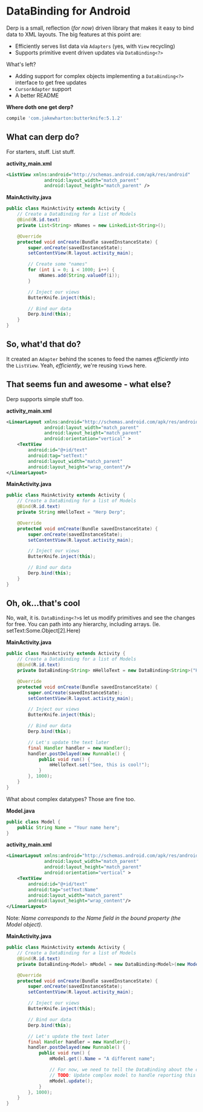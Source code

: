 DataBinding for Android
====
Derp is a small, reflection (*for now*) driven library that makes it easy to bind data to XML layouts. The big features at this point are:
* Efficiently serves list data via `Adapters` (yes, with `View` recycling)
* Supports primitive event driven updates via `DataBinding<?>`

What's left?
* Adding support for complex objects implementing a `DataBinding<?>` interface to get free updates
* `CursorAdapter` support
* A better README

**Where doth one get derp?**
```gradle
compile 'com.jakewharton:butterknife:5.1.2'
```

## What can derp do?
For starters, stuff. List stuff.

**activity_main.xml**
```xml
<ListView xmlns:android="http://schemas.android.com/apk/res/android"
              android:layout_width="match_parent"
              android:layout_height="match_parent" />
```

**MainActivity.java**
```java
public class MainActivity extends Activity {
    // Create a DataBinding for a list of Models
    @Bind(R.id.text)
    private List<String> mNames = new LinkedList<String>();

    @Override
    protected void onCreate(Bundle savedInstanceState) {
        super.onCreate(savedInstanceState);
        setContentView(R.layout.activity_main);

        // Create some "names"
        for (int i = 0; i < 1000; i++) {
            mNames.add(String.valueOf(i));
        }

        // Inject our views
        ButterKnife.inject(this);

        // Bind our data
        Derp.bind(this);
    }
}
```

## So, what'd that do?
It created an `Adapter` behind the scenes to feed the names *efficiently* into the `ListView`. Yeah, *efficiently*, we're reusing `View`s here.

## That seems fun and awesome - what else?
Derp supports simple stuff too.

**activity_main.xml**
```xml
<LinearLayout xmlns:android="http://schemas.android.com/apk/res/android"
              android:layout_width="match_parent"
              android:layout_height="match_parent"
              android:orientation="vertical" >
    <TextView
        android:id="@+id/text"
        android:tag="setText:"
        android:layout_width="match_parent"
        android:layout_height="wrap_content"/>
</LinearLayout>
```

**MainActivity.java**
```java
public class MainActivity extends Activity {
    // Create a DataBinding for a list of Models
    @Bind(R.id.text)
    private String mHelloText = "Herp Derp";

    @Override
    protected void onCreate(Bundle savedInstanceState) {
        super.onCreate(savedInstanceState);
        setContentView(R.layout.activity_main);

        // Inject our views
        ButterKnife.inject(this);

        // Bind our data
        Derp.bind(this);
    }
}
```

## Oh, ok...that's cool
No, wait, it is. `DataBinding<?>`s let us modify primitives and see the changes for free. You can path into any hierarchy, including arrays. (Ie. setText:Some.Object[2].Here)

**MainActivity.java**
```java
public class MainActivity extends Activity {
    // Create a DataBinding for a list of Models
    @Bind(R.id.text)
    private DataBinding<String> mHelloText = new DataBinding<String>("Herp Derp");

    @Override
    protected void onCreate(Bundle savedInstanceState) {
        super.onCreate(savedInstanceState);
        setContentView(R.layout.activity_main);

        // Inject our views
        ButterKnife.inject(this);

        // Bind our data
        Derp.bind(this);

        // Let's update the text later
        final Handler handler = new Handler();
        handler.postDelayed(new Runnable() {
            public void run() {
                mHelloText.set("See, this is cool!");
            }
        }, 1000);
    }
}
```

What about complex datatypes?
Those are fine too.

**Model.java**
```java
public class Model {
    public String Name = "Your name here";
}
```

**activity_main.xml**
```xml
<LinearLayout xmlns:android="http://schemas.android.com/apk/res/android"
              android:layout_width="match_parent"
              android:layout_height="match_parent"
              android:orientation="vertical" >
    <TextView
        android:id="@+id/text"
        android:tag="setText:Name"
        android:layout_width="match_parent"
        android:layout_height="wrap_content"/>
</LinearLayout>
```

Note: *Name corresponds to the Name field in the bound property (the Model object).*

**MainActivity.java**
```java
public class MainActivity extends Activity {
    // Create a DataBinding for a list of Models
    @Bind(R.id.text)
    private DataBinding<Model> mModel = new DataBinding<Model>(new Model());

    @Override
    protected void onCreate(Bundle savedInstanceState) {
        super.onCreate(savedInstanceState);
        setContentView(R.layout.activity_main);

        // Inject our views
        ButterKnife.inject(this);

        // Bind our data
        Derp.bind(this);

        // Let's update the text later
        final Handler handler = new Handler();
        handler.postDelayed(new Runnable() {
            public void run() {
                mModel.get().Name = "A different name";

                // For now, we need to tell the DataBinding about the change
                // TODO: Update complex model to handle reporting this itself
                mModel.update();
            }
        }, 1000);
    }
}
```
